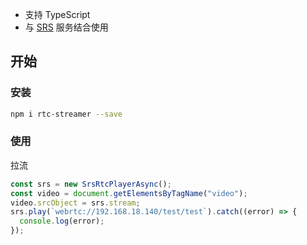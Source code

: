 - 支持 TypeScript
- 与 [SRS](https://ossrs.net/lts/zh-cn/) 服务结合使用

## 开始

### 安装

```sh
npm i rtc-streamer --save
```

### 使用

拉流

```js
const srs = new SrsRtcPlayerAsync();
const video = document.getElementsByTagName("video");
video.srcObject = srs.stream;
srs.play(`webrtc://192.168.18.140/test/test`).catch((error) => {
  console.log(error);
});
```
